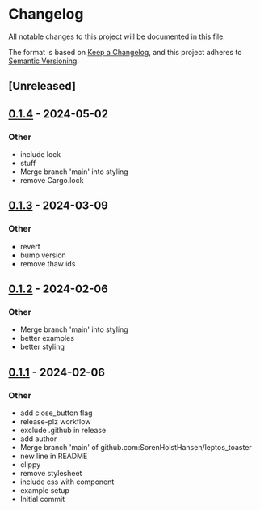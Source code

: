 # Changelog
All notable changes to this project will be documented in this file.

The format is based on [Keep a Changelog](https://keepachangelog.com/en/1.0.0/),
and this project adheres to [Semantic Versioning](https://semver.org/spec/v2.0.0.html).

## [Unreleased]

## [0.1.4](https://github.com/SorenHolstHansen/leptos_toaster/compare/v0.1.3...v0.1.4) - 2024-05-02

### Other
- include lock
- stuff
- Merge branch 'main' into styling
- remove Cargo.lock

## [0.1.3](https://github.com/SorenHolstHansen/leptos_toaster/compare/v0.1.2...v0.1.3) - 2024-03-09

### Other
- revert
- bump version
- remove thaw ids

## [0.1.2](https://github.com/SorenHolstHansen/leptos_toaster/compare/v0.1.1...v0.1.2) - 2024-02-06

### Other
- Merge branch 'main' into styling
- better examples
- better styling

## [0.1.1](https://github.com/SorenHolstHansen/leptos_toaster/compare/v0.1.0...v0.1.1) - 2024-02-06

### Other
- add close_button flag
- release-plz workflow
- exclude .github in release
- add author
- Merge branch 'main' of github.com:SorenHolstHansen/leptos_toaster
- new line in README
- clippy
- remove stylesheet
- include css with component
- example setup
- Initial commit
